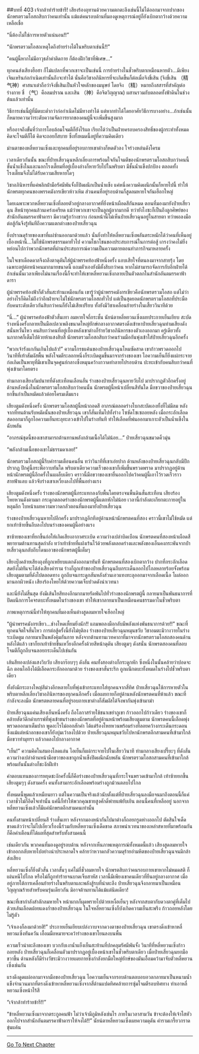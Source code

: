 ##บทที่ 403 เจ้ากล้าทำร้ายข้ารึ!
เสียงร้องอุทานด้วยความตกตะลึงเช่นนี้ไม่ได้ออกมาจากปากของนักพรตรวมโอสถสิบกว่าคนเท่านั้น แม้แต่คนรอบด้านที่มองดูเหตุการณ์อยู่ก็ยังเบิกตากว้างด้วยความเหลือเชื่อ

“นี่ต้องไม่ใช่การหายตัวแน่นอน!!”

“นักพรตรวมโอสถเหตุใดถึงย้ายร่างได้ในพริบตาเช่นนี้!!”

“คนผู้นี้หากไม่มีอาวุธล้ำค่าติดกาย ก็ต้องฝึกวิชาที่พิเศษ...”

ทุกคนส่งเสียงฮือฮา ก็ไม่แปลกที่พวกเขาจะเป็นเช่นนี้ การย้ายร่างในชั่วพริบตาเหมือนหายตัว...มีเพียงเจินเหรินก่อกำเนิดเท่านั้นถึงจะทำได้ นั่นคือวิชาอภินิหารที่จะเกิดขึ้นก็ต่อเมื่อจิงชี่เสิน (จิงชี่เสิน （精气神）ศาสนาเต๋าถือว่าจิงชี่เสินเป็นหัวใจหลักของมนุษย์ โดยจิง （精）หมายถึงสสารที่สำคัญต่อร่างกาย ชี่ （气）คือลมปราณ และเสิน （神）คือจิตวิญญาณ) ผสานรวมกับตลอดทั้งฟ้าดินในช่วงต้นแล้วเท่านั้น

วิธีการเช่นนี้ผู้ที่มีตบะต่ำกว่าก่อกำเนิดไม่มีทางทำได้ แต่หากทำได้โดยอาศัยวิธีการบางอย่าง...ถ้าเช่นนั้นก็หมายความว่าระดับความจัดการยากของคนผู้นี้จะเพิ่มขึ้นสูงมาก

หรืออาจถึงขั้นที่ว่าการโอบล้อมโจมตีก็ยังไร้ผล เรียกได้ว่าเป็นฝ่ายครอบครองสิทธิ์ของผู้กระทำทั้งหมด คิดจะโจมตีก็ได้ คิดจะถอยก็สบาย ซึ่งทั้งหมดนี้อยู่ที่ความคิดเดียว

ม่านตาของหลี่หยวนเซิ่งและทุกคนที่อยู่รอบกายเขาต่างก็หดตัวลง ใจร่วงหล่นดังโครม

เวลาเดียวกันนั้น ขณะที่ป๋ายเสี่ยวฉุนหลีกเลี่ยงการพร้อมใจกันโจมตีของนักพรตรวมโอสถสิบกว่าคนนี้ ชั้นน้ำแข็งในและนอกโรงเตี๊ยมที่อยู่เบื้องล่างก็หายวับไปในพริบตา มีชั้นน้ำแข็งปกป้อง ตลอดทั้งโรงเตี๊ยมจึงไม่ได้รับความเสียหายใดๆ

วิชาอภินิหารที่แค่พลิกฝ่ามือรัศมีพันจั้งก็ปิดผนึกเป็นน้ำแข็ง แค่หนึ่งความคิดผนึกนั้นก็หายไปนี้ ทำให้นักพรตทุกคนของพรรคมังกรเขียวห้าวเหิม ส่วนคนที่อยู่รอบด้านก็สูดลมหายใจกันเฮือกใหญ่

โดยเฉพาะพวกหลี่หยวนเซิ่งที่ลอยตัวอยู่กลางอากาศที่ยิ่งหน้าเผือดสีกันหมด ตอนที่มองมายังป๋ายเสี่ยวฉุน สีหน้าทุกคนล้วนเคร่งเครียด แม้ว่าพวกเขาจะเป็นลูกผู้ลากมากดี ทว่ายังไงซะก็เป็นถึงลูกศิษย์ของสำนักอันตมรรคาฟ้าดารา มีความรู้กว้างขวาง ก่อนหน้านี้ไม่เห็นป๋ายเสี่ยวฉุนอยู่ในสายตา ทว่าพอลงมือต่อสู้กันจึงรู้ทันทีถึงความแตกต่างของป๋ายเสี่ยวฉุน

ยิ่งปราณดุร้ายของเขาที่แผ่ซ่านออกมาด้วยแล้ว นั่นยิ่งทำให้หลี่หยวนเซิ่งพลันตระหนักได้ว่าคนที่เห็นอยู่เบื้องหน้านี้...ไม่ใช่นักพรตธรรมดาทั่วไป ความโชกโชนของประสบการณ์ในการต่อสู้ เกรงว่าคงไม่ยิ่งหย่อนไปกว่าพวกนักพรตที่ผ่านประสบการณ์ความเป็นความตายตอนทำภารกิจมาหลายครั้ง

ในใจเขาเดือดดาลจึงถลึงตาดุดันใส่ผู้นำพรรคท้องฟ้าหนึ่งครั้ง แอบเสียใจที่ตนลงมาจากสายรุ้ง โดยเฉพาะอยู่ต่อหน้าคนมากมายขนาดนี้ แถมตัวเองยังมีตั้งสิบกว่าคน หากไม่สามารถจัดการกับอีกฝ่ายได้ ถ้าเช่นนั้นเวลาเพียงไม่นานเรื่องนี้ก็จะทำให้เขาหลี่หยวนเซิ่งกลายเป็นตัวตลกในสำนักอันตมรรคาฟ้าดารา

ผู้นำพรรคท้องฟ้าก็ตัวสั่นสะท้านเหมือนกัน เขารู้ว่าผู้นำพรรคมังกรเขียวคือนักพรตรวมโอสถ แต่ไม่ว่าอย่างไรก็คิดไม่ถึงว่าอีกฝ่ายจะไม่ใช่นักพรตรวมโอสถทั่วไป แต่เป็นสุดยอดนักพรตรวมโอสถที่ประมือกับคนระดับเดียวกันสิบกว่าคนก็ยังไม่เสียเปรียบ ทั้งยังมีวิชาเคลื่อนย้ายร่างในเสี้ยววินาทีด้วย

“นี่...” ผู้นำพรรคท้องฟ้าตัวสั่นเทา ลมหายใจถี่กระชั้น นัยน์ตาหลี่หยวนเซิ่งเผยประกายเย็นเยียบ สะบัดร่างหนึ่งครั้งกลายเป็นมือเปลวเพลิงขนาดใหญ่ยักษ์กลางอากาศตรงดิ่งเข้าหาป๋ายเสี่ยวฉุนท่ามเสียงดังสนั่นหวั่นไหว คนสิบกว่าคนที่อยู่เบื้องหลังเขาต่างก็ร่ายวิชาอภินิหารของตัวเองออกมา ครู่เดียวทั้งนภากาศก็เต็มไปด้วยห้าแสงสิบสี นักพรตรวมโอสถสิบกว่าคนร่วมมือกันพุ่งเข้าใส่ป๋ายเสี่ยวฉุนอีกครั้ง

“พวกเจ้ารังแกกันเกินไปแล้ว!” ความโกรธแค้นของป๋ายเสี่ยวฉุนโหมซัดสาด เขาก้าวพรวดออกไป วินาทีที่เท้าสัมผัสพื้น พลังโจมตีระลอกหนึ่งก็ระเบิดตูมขึ้นมาจากร่างของเขา ไอความเย็นก็ยิ่งแผ่กระจาย ก่อเกิดเป็นพายุที่มีเขาเป็นจุดศูนย์กลางซึ่งหมุนคว้างกวาดทำลายไปรอบด้าน ปะทะเข้ากับคนสิบกว่าคนที่พุ่งเข้ามาโดยตรง

ท่ามกลางเสียงกัมปนาทที่ดังสะเทือนเลือนลั่น ร่างของป๋ายเสี่ยวฉุนหายวับไป มาปรากฏตัวอีกครั้งอยู่ด้านหลังหนึ่งในนักพรตรวมโอสถสิบกว่าคนนั้น นักพรตผู้นี้หน้าเปลี่ยนสีทันใด มือขวาของป๋ายเสี่ยวฉุนยกขึ้นกำเป็นหมัดแล้วต่อยโครมเต็มแรง

เสียงตูมดังหนึ่งครั้ง นักพรตรวมโอสถผู้นี้หน้าถอดสี อาภรณ์ตลอดร่างโบกสะบัดเองทั้งที่ไม่มีลม หลังจากที่ทนต้านรับหมัดนั้นของป๋ายเสี่ยวฉุน เขาก็สั่นเทิ้มไปทั้งร่าง โซซัดโซเซถอยหลัง เมื่อกระอักเลือดสดออกมาก็ถูกไอความเย็นทะลุทะลวงเข้าไปในร่างทันที ทำให้เลือดที่พ่นออกมาเกาะตัวเป็นน้ำแข็งในฉับพลัน

“อาภรณ์ชุดนี้ของเขาสามารถต้านทานพลังกล้ามเนื้อได้ไม่น้อย...” ป๋ายเสี่ยวฉุนขมวดคิ้วมุ่น

“พลังกล้ามเนื้อของเขาไม่ธรรมดาเลย!”

นักพรตรวมโอสถผู้นี้รีบคำรามเตือนคนอื่น ทว่าวินาทีที่เขาเอ่ยปาก ด้านหลังของป๋ายเสี่ยวฉุนกลับมีปีกปรากฏ ปีกคู่นี้กระพือวาบทันใด พริบตาเดียวความเร็วของเขาก็เพิ่มขึ้นพรวดพราด มาปรากฏอยู่ด้านหน้านักพรตผู้นี้อีกครั้งในแผล็บเดียว คราวนี้มือขวาของเขายื่นออกไปคว้าคนผู้นี้เอาไว้รวดเร็วราวสายฟ้าแลบ แล้วจับร่างเขาเหวี่ยงลงไปที่พื้นอย่างแรง

เสียงตูมดังหนึ่งครั้ง ร่างของนักพรตผู้นี้กระแทกลงกับพื้นโดยตรงจนพื้นดินสั่นสะเทือน เสียงร้องโหยหวนดังตามมา กระดูกตลอดร่างของนักพรตผู้นี้แตกหักไม่น้อย เวลานี้กำลังตะเกียกตะกายอยู่ในหลุมลึก ใบหน้าเผยความหวาดกลัวตอนที่มองมายังป๋ายเสี่ยวฉุน

ร่างของป๋ายเสี่ยวฉุนหายไปอีกครั้ง มาปรากฏอีกทีอยู่ด้านหน้านักพรตคนที่สอง คราวนี้เขาไม่ใช้หมัด แต่ยกเท้าซ้ายขึ้นถีบลงไปบนร่างของคนผู้นี้อย่างแรง

ขาซ้ายของเขาที่ยกขึ้นก่อให้เกิดเสียงอากาศระเบิด ความว่างเปล่าบิดเบือน นักพรตคนที่สองหน้าเผือดสี พยายามต้านทานสุดกำลัง ทว่าเท้าซ้ายที่แฝงเร้นไว้ด้วยพลังตลอดร่างและพลังของเอ็นคงกระพันจากป๋ายเสี่ยวฉุนกลับถีบโดนเอวของนักพรตผู้นี้เต็มๆ

เสียงปุ๊งคล้ายเสียงถุงที่ถูกเหยียบแตกดังออกมาทันที นักพรตคนที่สองเบิกตากว้าง ปากที่กระอักเลือดสดยังไม่ทันจะได้ส่งเสียงคำราม ร่างก็ถูกเท้าของป๋ายเสี่ยวฉุนถีบกระเด็นออกไปไกลหลายร้อยจั้งพร้อมเสียงตูมตามที่ดังไปตลอดทาง ถูกถีบจนกระดูกสันหลังส่วนเอวแทงทะลุออกมาจากเลือดเนื้อ โผล่ออกมานอกผิวหนัง เสียงร้องโหยไห้ด้วยความเจ็บปวดดังน่าเวทนา

และนี่ยังไม่สิ้นสุด ยังมีเส้นใยสีทองอีกมากมายรัดพันไปทั่วร่างของนักพรตผู้นี้ กลายมาเป็นพันธนาการที่ปิดผนึกการโคจรตบะทั้งหมดในร่างของเขา ทำให้เขากลายมาเป็นเหมือนคนธรรมดาในชั่วพริบตา

ภาพเหตุการณ์นี้ทำให้ทุกคนที่มองเห็นต่างสูดลมหายใจเฮือกใหญ่

“ผู้นำพรรคมังกรเขียว...ช่างโหดเหี้ยมยิ่งนัก!! แถมพอลงมือกลับมีพลังแห่งพันธนาการด้วย!!” ขณะที่ทุกคนจิตใจสั่นไหว การต่อสู้ครั้งนี้ยังไม่ยุติลง ร่างของป๋ายเสี่ยวฉุนหมุนขวับ วิชาอมตะมิวางวายในร่างระเบิดตูม กลายมาเป็นพลังคุ้มกันกาย หลังจากต้านทานเวทคาถาที่มาจากนักพรตรวมโอสถสองคนด้านหลังได้แล้ว เขาก็ยกเท้าซ้ายขึ้นเหวี่ยงอีกครั้งด้วยสีหน้าดุดัน เสียงตูมๆ ดังสนั่น นักพรตสองคนที่ลอบโจมตีก็ถูกถีบจนลอยกระเด็นไปเช่นกัน

เส้นสีทองเปล่งแสงวิบวับ เสียงกร๊อบๆๆ ดังลั่น คนทั้งสองต่างก็กระดูกหัก ซึ่งหนึ่งในนั้นคล้ายว่าปอดจะฉีก ตอนไอถึงได้มีเลือดกระอักออกมาด้วย ร่างของเขาสั่นระริก ถูกผนึกตบะทั้งหมดในร่างไปชั่วพริบตาเดียว

ทั้งยังมีกระถางใหญ่สีม่วงอีกหลายใบที่พุ่งเข้ากระแทกใส่ทุกคนจากสี่ทิศ ป๋ายเสี่ยวฉุนใช้การหายตัวในพริบตาหลีกเลี่ยงวิชาอภินิหารของทุกคนอีกครั้ง เมื่อเผยกายก็อยู่ด้านหลังนักพรตคนที่ห้าแล้ว ขณะที่กำลังจะลงมือ นักพรตหลายคนที่อยู่รอบกายเขาต่างก็สัมผัสได้จึงพากันพุ่งเข้ามาฆ่า

ป๋ายเสี่ยวฉุนแค่นเสียงเย็นหนึ่งครั้ง ถือโอกาสร่ายใช้ชนาเขย่าภูเขา ก้าวออกไปก้าวเดียว ร่างของเขาก็คล้ายสัตว์ดึกดำบรรพ์ที่พุ่งเข้าชนร่างของนักพรตที่อยู่ด้านหน้าพร้อมเสียงตูมตาม นักพรตคนนี้เลือดพุ่งพรวดออกมาเต็มปาก พูดอะไรไม่ออกสักคำ ได้แต่ร้องโหยหวนพร้อมร่างที่ลอยคว้างกระเด็นกระดอน ซึ่งแม้แต่หน้าอกของเขาก็ยังบุ๋มเว้าลงไปด้วย ป๋ายเสี่ยวฉุนหมุนขวับไปหานักพรตอีกสามคนที่เข้ามาใกล้ มือขวาทำมุทรา แล้วกดลงไปกลางอากาศ

“เย็น!” ความคิดในสมองโลดแล่น ไอเย็นก็แผ่กระจายไปในเสี้ยววินาที ท่ามกลางเสียงเปรี๊ยะๆ ที่ดังลั่น ความว่างเปล่าด้านหน้ามือขวาของเขาถูกน้ำแข็งปิดผนึกฉับพลัน นักพรตรวมโอสถสามคนที่เข้ามาใกล้พร้อมกันนั้นต่างก็ชะงักฝีเท้า

ค่าตอบแทนของการหยุดชะงักครั้งนี้ก็คือร่างของป๋ายเสี่ยวฉุนที่กระโจนพรวดเข้ามาใกล้ เท้าซ้ายยกขึ้น เสียงตูมๆๆ ดังสามครั้ง คนทั้งสามกระอักเลือดพร้อมร่างถูกม้วนตลบไปไกล

ทั้งหมดนี้พูดแล้วเหมือนยาว แต่ในความเป็นจริงแล้วนับตั้งแต่ที่ป๋ายเสี่ยวฉุนลงมือจนมาถึงตอนนี้ก็แค่เวลาชั่วไม่กี่อึดใจเท่านั้น แค่นี้ก็ทำให้พวกคุณชายสูงศักดิ์พ่ายแพ้ยับเยิน ตอนนี้คนที่เหลืออยู่ นอกจากหลี่หยวนเซิ่งแล้วก็มีแค่นักพรตอีกสามคนเท่านั้น

คนทั้งสามหน้าเปลี่ยนสี ร่างสั่นเทา หลังจากมองหน้ากันไปมาต่างก็ถอยกรูดห่างออกไป ตัดสินใจเด็ดขาดแล้วว่าจะไม่ไปเอี่ยวเรื่องนี้ร่วมกับหลี่หยวนเซิ่งเด็ดขาด สภาพน่าเวทนาของเหล่าสหายที่มาพร้อมกันก็คือคำเตือนที่ได้ผลที่สุดสำหรับทั้งสามคนนี้

เช่นเดียวกัน พวกคนที่มองดูอยู่รอบด้าน หลังจากเห็นภาพเหตุการณ์ทั้งหมดนี้แล้ว เสียงสูดลมหายใจเข้าออกกลับหายไปอย่างน่าประหลาดใจ คล้ายว่าหวาดกลัวความดุร้ายอำมหิตของป๋ายเสี่ยวฉุนจนมิกล้าส่งเสียง

หลี่หยวนเซิ่งก็ยิ่งตัวสั่น เวลาสั้นๆ แค่ไม่กี่ชั่วลมหายใจ นักพรตสิบกว่าคนรอบกายเขาหากไม่หมดสติ ก็เผ่นหนีไปไกล หรือไม่ก็ถูกทำร้ายจนบาดเจ็บสาหัส เวลานี้มีเพียงเขาคนเดียวที่ยืนอยู่กลางอากาศ เมื่ออยู่ภายใต้การเคลื่อนย้ายร่างในพริบตาและพลังสู้รบที่น่าตะลึง ป๋ายเสี่ยวฉุนจึงกลายมาเป็นเหมือนวิญญาณร้ายสำหรับคนรุ่นเดียวกัน มิอาจต้านทานได้แม้แต่นิดเดียว!

ขณะที่เขากำลังสำลักลมหายใจ หน้าผากก็ผุดพรายไปด้วยเหงื่อเย็นๆ หลังจากสบตากับดวงตาคู่ที่เต็มไปด้วยเส้นเลือดฝอยแดงก่ำของป๋ายเสี่ยวฉุน ในใจหลี่หยวนเซิ่งก็บังเกิดความเย็นสะพรึง ก้าวถอยหลังโดยไม่รู้ตัว

“เจ้าเองก็ลงมาด้วยสิ!” ประกายเย็นเยียบเปล่งวาบจากดวงตาของป๋ายเสี่ยวฉุน เขาตรงดิ่งเข้าหาหลี่หยวนเซิ่งทันควัน เอื้อมมือหมายจะคว้าร่างของเขาโยนลงบนพื้น

ความเร็วน่าตะลึงของเขา บวกกับเงาน้ำแย็งเย็นสะท้านที่ปกคลุมรัศมีพันจั้ง วินาทีที่หลี่หยวนเซิ่งก้าวถอยหลัง ป๋ายเสี่ยวฉุนก็เคลื่อนตัวมาปรากฏอยู่เบื้องหน้าเขาในชั่วพริบตาเดียว เมื่อป๋ายเสี่ยวฉุนยกมือขวาขึ้น ด้านหลังก็มีร่างวัชระมิวางวายเผยกายซึ่งกำลังยกมือใหญ่ยักษ์ของมันเอื้อมคว้ามาจับตัวหลี่หยวนเซิ่งเช่นกัน

แรงดึงดูดแผ่ออกมาจากมือของป๋ายเสี่ยวฉุน ไอความเย็นจากรอบด้านตลบอบอวลกลายมาเป็นหนามน้ำแข็งจำนวนมากที่ตรงดิ่งเข้าหาหลี่หยวนเซิ่งจากสี่ด้านแปดทิศคล้ายการซุ่มโจมตีรอบทิศทาง ทำเอาหลี่หยวนเซิ่งหน้าไร้สี

“เจ้ากล้าทำร้ายข้ารึ!!”

“ข้าหลี่หยวนเซิ่งมาจากตระกูลคนฟ้า ไม่ว่าเจ้ามีภูมิหลังเช่นไร ภายในเวลาสามวัน ข้าจะต้องให้เจ้าไสหัวออกไปจากสำนักอันตมรรคาฟ้าดาราให้จงได้!!” นัยน์ตาหลี่หยวนเซิ่งเผยความดุดัน คำรามเกรี้ยวกราดขุ่นแค้น

------


[Go To Next Chapter]( ./26.md)